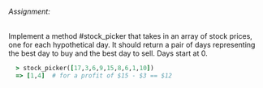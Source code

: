 ###### Assignment:
Implement a method #stock_picker that takes in an array of stock prices, one for each hypothetical day. It should return a pair of days representing the best day to buy and the best day to sell. Days start at 0.

~~~ruby
  > stock_picker([17,3,6,9,15,8,6,1,10])
  => [1,4]  # for a profit of $15 - $3 == $12
~~~
